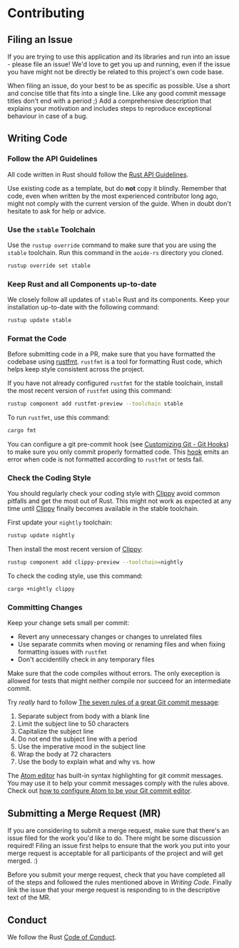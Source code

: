 # Contributing

## Filing an Issue

If you are trying to use this application and its libraries and run into an
issue - please file an issue! We'd love to get you up and running, even if the
issue you have might not be directly be related to this project's own code base.

When filing an issue, do your best to be as specific as possible. Use a short
and concise title that fits into a single line. Like any good commit message
titles don't end with a period ;) Add a comprehensive description that explains
your motivation and includes steps to reproduce exceptional behaviour in case
of a bug.

## Writing Code

### Follow the API Guidelines

All code written in Rust should follow the [Rust API Guidelines].

Use existing code as a template, but do **not** copy it blindly. Remember
that code, even when written by the most experienced contributor long ago,
might not comply with the current version of the guide. When in doubt
don't hesitate to ask for help or advice.

[Rust API Guidelines]: https://rust-lang-nursery.github.io/api-guidelines/

### Use the `stable` Toolchain

Use the `rustup override` command to make sure that you are using the `stable`
toolchain. Run this command in the `aoide-rs` directory you cloned.

```sh
rustup override set stable
```

### Keep Rust and all Components up-to-date

We closely follow all updates of `stable` Rust and its components. Keep your installation up-to-date with the
following command:

```sh
rustup update stable
```

### Format the Code

Before submitting code in a PR, make sure that you have formatted the codebase using
[rustfmt](rustfmt). `rustfmt` is a tool for formatting Rust code, which helps keep style
consistent across the project.

If you have not already configured `rustfmt` for the stable toolchain, install the most recent
version of `rustfmt` using this command:

```sh
rustup component add rustfmt-preview --toolchain stable
```

To run `rustfmt`, use this command:

```sh
cargo fmt
```

You can configure a git pre-commit hook (see [Customizing Git - Git Hooks](githooks))
to make sure you only commit properly formatted code. This [hook](hook) emits an
error when code is not formatted according to `rustfmt` or tests fail.

[rustfmt]: https://github.com/rust-lang-nursery/rustfmt/
[githooks]: https://git-scm.com/book/en/v2/Customizing-Git-Git-Hooks
[hook]: https://gist.github.com/zofrex/4a5084c49e4aadd0a3fa0edda14b1fa8

### Check the Coding Style

You should regularly check your coding style with [Clippy] avoid common
pitfalls and get the most out of Rust. This might not work as expected
at any time until [Clippy] finally becomes available in the stable toolchain.

First update your `nightly` toolchain:

```sh
rustup update nightly
```

Then install the most recent version of [Clippy]:

```sh
rustup component add clippy-preview --toolchain=nightly
```

To check the coding style, use this command:

```sh
cargo +nightly clippy
```

[Clippy]: https://github.com/rust-lang-nursery/rust-clippy/

### Committing Changes

Keep your change sets small per commit:
* Revert any unnecessary changes or changes to unrelated files
* Use separate commits when moving or renaming files and when fixing formatting issues with `rustfmt`
* Don't accidentilly check in any temporary files

Make sure that the code compiles without errors. The only exeception is allowed for tests that might neither compile
nor succeed for an intermediate commit.

Try *really* hard to follow [The seven rules of a great Git commit message]:

1. Separate subject from body with a blank line
2. Limit the subject line to 50 characters
3. Capitalize the subject line
4. Do not end the subject line with a period
5. Use the imperative mood in the subject line
6. Wrap the body at 72 characters
7. Use the body to explain what and why vs. how

The [Atom editor] has built-in syntax highlighting for git commit messages. You 
may use it to help your commit messages comply with the rules above. Check out
[how to configure Atom to be your Git commit editor].

[The seven rules of a great Git commit message]: https://chris.beams.io/posts/git-commit/
[Atom editor]: https://www.atom.io
[how to configure Atom to be your Git commit editor]: http://blog.atom.io/2014/03/13/git-integration.html#commit-editor

## Submitting a Merge Request (MR)

If you are considering to submit a merge request, make sure that there's an issue
filed for the work you'd like to do. There might be some discussion required!
Filing an issue first helps to ensure that the work you put into your merge
request is acceptable for all participants of the project and will get merged. :)

Before you submit your merge request, check that you have completed all of the
steps and followed the rules mentioned above in *Writing Code*. Finally link
the issue that your merge request is responding to in the descriptive text of
the MR.

## Conduct

We follow the Rust [Code of Conduct].

[Code of Conduct]: https://www.rust-lang.org/conduct.html
